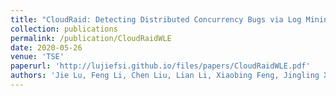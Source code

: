 ```yaml
---
title: "CloudRaid: Detecting Distributed Concurrency Bugs via Log Mining and Enhancement"
collection: publications
permalink: /publication/CloudRaidWLE
date: 2020-05-26
venue: 'TSE'
paperurl: 'http://lujiefsi.github.io/files/papers/CloudRaidWLE.pdf'
authors: 'Jie Lu, Feng Li, Chen Liu, Lian Li, Xiaobing Feng, Jingling Xue'
---
```

